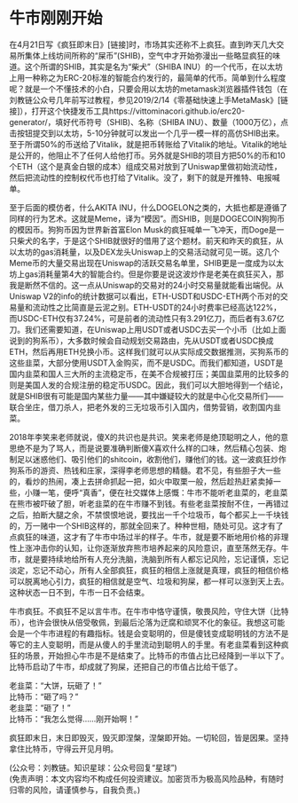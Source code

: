 # 牛市刚刚开始

在4月21日写《疯狂即末日》[链接]时，市场其实还称不上疯狂。直到昨天几大交易所集体上线坊间所称的“屎币”(SHIB)，空气中才开始弥漫出一些略显疯狂的味道。这个所谓的SHIB，其实是名为“柴犬”（SHIBA INU）的一个代币，在以太坊上用一种称之为ERC-20标准的智能合约发行的，最简单的代币。简单到什么程度呢？就是一个不懂技术的小白，只要会用以太坊的metamask浏览器插件钱包（在刘教链公众号几年前写过教程，参见2019/2/14《零基础快速上手MetaMask》[链接]），打开这个快捷发币工具https://vittominacori.github.io/erc20-generator/，填好代币符号（SHIB)、名称（SHIBA INU）、数量（1000万亿），点击按钮提交到以太坊，5-10分钟就可以发出一个几乎一模一样的高仿SHIB出来。至于所谓50%的币送给了Vitalik，就是把币转账给了Vitalik的地址。Vitalik的地址是公开的，他阻止不了任何人给他打币。另外就是SHIB的项目方把50%的币和10个ETH（这个是真金白银的成本）组成交易对放到了Uniswap里做初始流动性，然后把流动性的控制权代币也打给了Vitalik。没了，剩下的就是开推特、电报喊单。

至于后面的模仿者，什么AKITA INU，什么DOGELON之类的，大抵也都是遵循了同样的行为艺术。这就是Meme，译为“模因”。而SHIB，则是DOGECOIN狗狗币的模因币。狗狗币因为世界新首富Elon Musk的疯狂喊单一飞冲天，而Doge是一只柴犬的名字，于是这个SHIB就很好的借用了这个题材。前天和昨天的疯狂，从以太坊的gas消耗量，以及DEX龙头Uniswap上的交易活动就可见一斑。这几个Meme币的大量交易出现在Uniswap的活跃交易名单里，SHIB更是一度成为以太坊上gas消耗量第4大的智能合约。但是你要是说这波炒作是老美在疯狂买入，那我是断然不信的。这一点从Uniswap的交易对的24小时交易量就能看出端倪。从Uniswap V2的info的统计数据可以看出，ETH-USDT和USDC-ETH两个币对的交易量和流动性之比简直是云泥之别。ETH-USDT的24小时费率已经高达122%，而USDC-ETH仅有37.24%，可是前者的流动性只有3.291亿刀，而后者有3.67亿刀。我们还需要知道，在Uniswap上用USDT或者USDC去买一个小币（比如上面说到的狗系币），大多数时候会自动规划交易路由，先从USDT或者USDC换成ETH，然后再用ETH兑换小币。这样我们就可以从实际成交数据推测，买狗系币的这些韭菜，大部分使用USDT入金购买，而不是USDC。而我们都知道，USDT是国内韭菜和国人三大所的主流稳定币，在美不合规被打压；美国韭菜用的比较多的则是美国人发的合规注册的稳定币USDC。因此，我们可以大胆地得到一个结论，就是SHIB很有可能是国内某些力量——其中嫌疑较大的就是中心化交易所们——联合坐庄，借刀杀人，把老外发的三无垃圾币引入国内，借势营销，收割国内韭菜。

2018年李笑来老师就说，傻X的共识也是共识。笑来老师是绝顶聪明之人，他的意思绝不是为了骂人，而是说要准确判断傻X喜欢什么样的口味，然后精心包装、炮制足以迷惑他们、吸引他们的shitcoin，收割他们，赚他们的钱。这一波疯狂炒作狗系币的游资、热钱和庄家，深得李老师思想的精髓。君不见，有些胆子大一些的，看炒的热闹，凑上去拼命抓起一把，如火中取栗一般，然后趁热赶紧卖掉一些，小赚一笔，便呼“真香”，便在社交媒体上感慨：牛市不能听老韭菜的，老韭菜在熊市被吓破了胆，听老韭菜的在牛市赚不到钱。有些老韭菜按耐不住，一再错过之后，拍断大腿之余，不禁恨恨地说，要找出一千个垃圾币，每个都买上一千块钱的，万一赌中一个SHIB这样的，那就全回来了。种种世相，随处可见。这才有了点疯狂的味道，这才有了牛市中场过半的样子。牛市，就是要不断地用价格的非理性上涨冲击你的认知，让你逐渐放弃熊市培养起来的风险意识，直至荡然无存。牛市，就是要持续地给所有人充分洗脑，洗脑到所有人都忘记风险，忘记谨慎，忘记淡定，忘记不动心，所有人全部疯狂，疯狂的相信上涨就是真理，疯狂的相信价格可以脱离地心引力，疯狂的相信就是空气、垃圾和狗屎，都一样可以涨到天上去。这种状态一日不到，牛市一日不会结束。

牛市疯狂。不疯狂不足以言牛市。在牛市中恪守谨慎，敬畏风险，守住大饼（比特币），也许会很快从倍受敬佩，到最后沦落为迂腐和顽冥不化的象征。我想这可能会是一个牛市进程的有趣指标。钱是会变聪明的，但是傻钱变成聪明钱的方法不是等它的主人变聪明，而是从傻人的手里流动到聪明人的手里。有老韭菜看到这种疯狂的场景，开始担心牛市是不是结束了。比特币的市值占比已经降到一半以下了。比特币启动了牛市，却成就了狗屎，还把自己的市值占比给干低了。

老韭菜：“大饼，玩砸了！”\
比特币：“砸了吗？”\
老韭菜：“砸了！”\
比特币：“我怎么觉得……刚开始啊！”

疯狂即末日，末日即毁灭，毁灭即涅槃，涅槃即开始。一切轮回，皆是因果。坚持拿住比特币，守得云开见月明。

(公众号：刘教链。知识星球：公众号回复“星球”) \
(免责声明：本文内容均不构成任何投资建议。加密货币为极高风险品种，有随时归零的风险，请谨慎参与，自我负责。)
